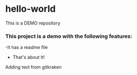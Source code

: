 # hello-world
This is a DEMO repository

### This project is a demo with the following features:
-It has a readme file
- That's about it!


Adding text from gitkraken